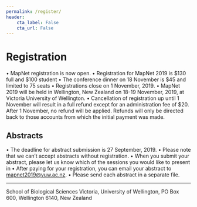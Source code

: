 ```yaml
---
permalink: /register/
header:
    cta_label: False
    cta_url: False
---
```


<span></span>

# Registration

•	MapNet registration is now open.
•	Registration for MapNet 2019 is $130 full and $100 student
•   The conference dinner on 18 November is $45 and limited to 75 seats
•	Registrations close on 1 November, 2019.
•	MapNet 2019 will be held in Wellington, New Zealand on 18-19 November, 2019, at Victoria University of Wellington.
•	Cancellation of registration up until 1 November will result in a full refund except for an administration fee of $20. After 1 November, no refund will be applied. Refunds will only be directed back to those accounts from which the initial payment was made.


## Abstracts

•	The deadline for abstract submission is 27 September, 2019.
•	Please note that we can’t accept abstracts without registration.
•	When you submit your abstract, please let us know which of the sessions you would like to present in
•	After paying for your registration, you can email your abstract to mapnet2019@vuw.ac.nz.
•	Please send each abstract in a separate file.

________________________________________
School of Biological Sciences Victoria, University of Wellington, PO Box 600, Wellington 6140, New Zealand

